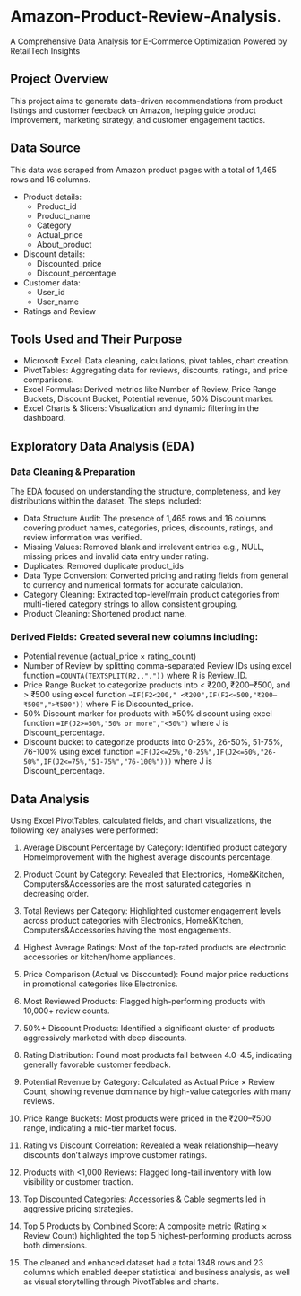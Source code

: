 # Amazon-Product-Review-Analysis.
A Comprehensive Data Analysis for E-Commerce Optimization Powered by  RetailTech Insights
## Project Overview
This project aims to generate data-driven recommendations from product listings and customer feedback on Amazon, helping guide product improvement, marketing strategy, and customer engagement tactics.
## Data Source
This data was scraped from Amazon product pages with a total of 1,465 rows and 16 columns.
* Product details:
   * Product_id
   * Product_name
   * Category
   * Actual_price
   * About_product
* Discount details:
   * Discounted_price
   * Discount_percentage
* Customer data:
  * User_id
  * User_name
* Ratings and Review
## Tools Used and Their Purpose
* Microsoft Excel: Data cleaning, calculations, pivot tables, chart creation.
* PivotTables: Aggregating data for reviews, discounts, ratings, and price comparisons.
* Excel Formulas: Derived metrics like Number of Review, Price Range Buckets, Discount Bucket, Potential revenue, 50% Discount marker.
* Excel Charts & Slicers: Visualization and dynamic filtering in the dashboard.
## Exploratory Data Analysis (EDA)
### Data Cleaning & Preparation
The EDA focused on understanding the structure, completeness, and key distributions within the dataset. The steps included:
* Data Structure Audit: The presence of 1,465 rows and 16 columns covering product names, categories, prices, discounts, ratings, and review information was verified.
* Missing Values: Removed blank and irrelevant entries e.g., NULL, missing prices and invalid data entry under rating.
* Duplicates: Removed duplicate product_ids
* Data Type Conversion: Converted pricing and rating fields from general to currency and numerical formats for accurate calculation.
* Category Cleaning: Extracted top-level/main product categories from multi-tiered category strings to allow consistent grouping.
* Product Cleaning: Shortened product name.
### Derived Fields: Created several new columns including:
* Potential revenue (actual_price × rating_count)
* Number of Review by splitting comma-separated Review IDs using excel function
  `=COUNTA(TEXTSPLIT(R2,,","))` where R is Review_ID.
* Price Range Bucket to categorize products into < ₹200, ₹200–₹500, and > ₹500 using excel function
  `=IF(F2<200," <₹200",IF(F2<=500,"₹200–₹500",">₹500"))` where F is Discounted_price.
* 50% Discount marker for products with ≥50% discount using excel function
  `=IF(J2>=50%,"50% or more","<50%")` where J is Discount_percentage.
* Discount bucket to categorize products into 0-25%, 26-50%, 51-75%, 76-100% using excel function
  `=IF(J2<=25%,"0-25%",IF(J2<=50%,"26-50%",IF(J2<=75%,"51-75%","76-100%")))` where J is Discount_percentage.
## Data Analysis

Using Excel PivotTables, calculated fields, and chart visualizations, the following key analyses were performed:
1. Average Discount Percentage by Category: Identified product category HomeImprovement with the highest average discounts percentage.
2. Product Count by Category: Revealed that Electronics, Home&Kitchen, Computers&Accessories are the most saturated categories in decreasing order.
3. Total Reviews per Category: Highlighted customer engagement levels across product categories with Electronics, Home&Kitchen, Computers&Accessories having the most engagements.
4. Highest Average Ratings: Most of the top-rated products are electronic accessories or kitchen/home appliances.
5. Price Comparison (Actual vs Discounted): Found major price reductions in promotional categories like Electronics.

6. Most Reviewed Products: Flagged high-performing products with 10,000+ review counts.
7. 50%+ Discount Products: Identified a significant cluster of products aggressively marketed with deep discounts.
8. Rating Distribution: Found most products fall between 4.0–4.5, indicating generally favorable customer feedback.
9. Potential Revenue by Category: Calculated as Actual Price × Review Count, showing revenue dominance by high-value categories with many reviews.
10. Price Range Buckets: Most products were priced in the ₹200–₹500 range, indicating a mid-tier market focus.
11. Rating vs Discount Correlation: Revealed a weak relationship—heavy discounts don’t always improve customer ratings.
12. Products with <1,000 Reviews: Flagged long-tail inventory with low visibility or customer traction.
13. Top Discounted Categories: Accessories & Cable segments led in aggressive pricing strategies.
14. Top 5 Products by Combined Score: A composite metric (Rating × Review Count) highlighted the top 5 highest-performing products across both dimensions.
16. The cleaned and enhanced dataset had a total 1348 rows and 23 columns which enabled deeper statistical and business analysis, as well as visual storytelling through PivotTables and charts.

